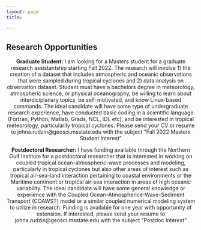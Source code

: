 ```yaml
---
layout: page
title: 

---
```


<h2> Research Opportunities </h2>

<p align="center"> <b>Graduate Student:</b> I am looking for a Masters student for a graduate research assistantship starting Fall 2022. The research will involve 1) the creation of a dataset that includes atmospheric and oceanic observations that were sampled during tropical cyclones and 2) data analysis on observation dataset. Student must have a bachelors degree in meteorology, atmospheric science, or physical oceanography, be willing to learn about interdiciplanary topics, be self-motivated, and know Linux-based commands. The ideal candidate will have some type of undergraduate research experience, have conducted basic coding in a scientific language (Fortran, Python, Matlab, Grads, NCL, IDL etc), and be interested in tropical meteorology, particularily tropical cyclones. Please send your CV or resume to johna.rudzin@geosci.msstate.edu with the subject "Fall 2022 Masters Student Interest"</p>

<p align="center"> <b>Postdoctoral Researcher:</b> I have funding available through the Northern Gulf Institute for a postdoctoral researcher that is interested in working on coupled tropical ocean-atmospheric-wave processes and modeling, particularly in tropical cyclones but also other areas of interest such as tropical air-sea-land interaction pertaining to coastal environments or the Maritime continent or tropical air-sea interaction in areas of high oceanic variability. The ideal candidate will have some general knowledge or experience with the Coupled Ocean-Atmospherice-Wave-Sediment Transport (COAWST) model or a similar coupled numerical modeling system to utilize in research. Funding is available for one year with opportunity of extension. If interested, please send your resume to johna.rudzin@geosci.msstate.edu with the subject "Postdoc Interest"</p>
